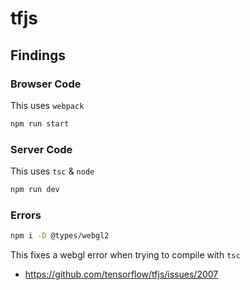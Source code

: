 # tfjs

## Findings

### Browser Code

This uses `webpack`

```sh
npm run start
```

### Server Code

This uses `tsc` & `node`

```sh
npm run dev
```

### Errors

```sh
npm i -D @types/webgl2
```

This fixes a webgl error when trying to compile with `tsc`

- https://github.com/tensorflow/tfjs/issues/2007
